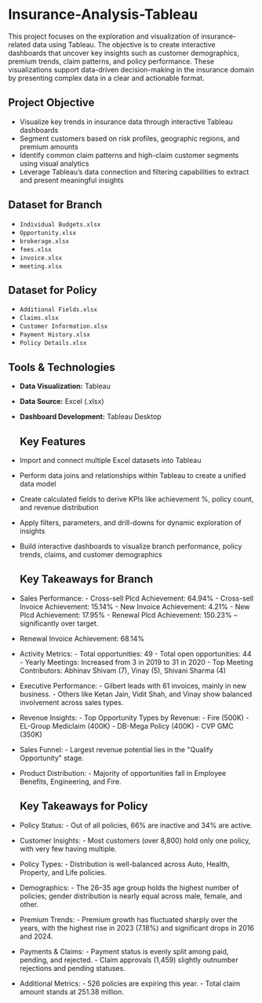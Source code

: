 # Insurance-Analysis-Tableau

This project focuses on the exploration and visualization of insurance-related data using Tableau. The objective is to create interactive dashboards that uncover key insights such as customer demographics, premium trends, claim patterns, and policy performance. These visualizations support data-driven decision-making in the insurance domain by presenting complex data in a clear and actionable format.

## Project Objective

- Visualize key trends in insurance data through interactive Tableau dashboards
- Segment customers based on risk profiles, geographic regions, and premium amounts
- Identify common claim patterns and high-claim customer segments using visual analytics
- Leverage Tableau’s data connection and filtering capabilities to extract and present meaningful insights

## Dataset for Branch

- `Individual Budgets.xlsx`
- `Opportunity.xlsx`
- `brokerage.xlsx`
- `fees.xlsx`
- `invoice.xlsx`
- `meeting.xlsx`

## Dataset for Policy

- `Additional Fields.xlsx`
- `Claims.xlsx`
- `Customer Information.xlsx`
- `Payment History.xlsx`
- `Policy Details.xlsx`

## Tools & Technologies

- **Data Visualization:** Tableau 
- **Data Source:** Excel (.xlsx) 
- **Dashboard Development:** Tableau Desktop

  ## Key Features

- Import and connect multiple Excel datasets into Tableau
- Perform data joins and relationships within Tableau to create a unified data model
- Create calculated fields to derive KPIs like achievement %, policy count, and revenue distribution
- Apply filters, parameters, and drill-downs for dynamic exploration of insights
- Build interactive dashboards to visualize branch performance, policy trends, claims, and customer demographics

   ## Key Takeaways for Branch

- Sales Performance:
      - Cross-sell Plcd Achievement: 64.94%
      - Cross-sell Invoice Achievement: 15.14%
      - New Invoice Achievement: 4.21%
      - New Plcd Achievement: 17.95%
      - Renewal Plcd Achievement: 150.23% – significantly over target.
- Renewal Invoice Achievement: 68.14%
- Activity Metrics:
      - Total opportunities: 49
      - Total open opportunities: 44
      - Yearly Meetings: Increased from 3 in 2019 to 31 in 2020
      - Top Meeting Contributors: Abhinav Shivam (7), Vinay (5), Shivani Sharma (4)
- Executive Performance:
      - Gilbert leads with 61 invoices, mainly in new business.
      - Others like Ketan Jain, Vidit Shah, and Vinay show balanced involvement across sales types.
- Revenue Insights:
      - Top Opportunity Types by Revenue:
            - Fire (500K)
            - EL-Group Mediclaim (400K)
            - DB-Mega Policy (400K)
            - CVP GMC (350K)
- Sales Funnel:
      - Largest revenue potential lies in the "Qualify Opportunity" stage.
- Product Distribution:
      - Majority of opportunities fall in Employee Benefits, Engineering, and Fire.
  
   ## Key Takeaways for Policy

- Policy Status:
      - Out of all policies, 66% are inactive and 34% are active.
- Customer Insights:
      - Most customers (over 8,800) hold only one policy, with very few having multiple.
- Policy Types:
      - Distribution is well-balanced across Auto, Health, Property, and Life policies.
- Demographics:
      - The 26–35 age group holds the highest number of policies; gender distribution is nearly equal across male, female, and other.
- Premium Trends:
      - Premium growth has fluctuated sharply over the years, with the highest rise in 2023 (7.18%) and significant drops in 2016 and 2024.
- Payments & Claims:
      - Payment status is evenly split among paid, pending, and rejected.
      - Claim approvals (1,459) slightly outnumber rejections and pending statuses.
- Additional Metrics:
      - 526 policies are expiring this year.
      - Total claim amount stands at 251.38 million.
